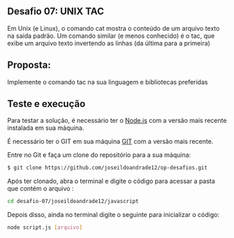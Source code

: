 ## Desafio 07: UNIX TAC

Em Unix (e Linux), o comando cat mostra o conteúdo de um arquivo texto na saída padrão. Um comando similar (e menos conhecido) é o tac, que exibe um arquivo texto invertendo as linhas (da última para a primeira)

## Proposta:

Implemente o comando tac na sua linguagem e bibliotecas preferidas

## Teste e execução

Para testar a solução, é necessário ter o [Node.js](https://nodejs.org/) com a versão mais recente instalada em sua máquina.

É necessário ter o GIT em sua máquina [GIT](https://git-scm.com/downloads) com a versão mais recente.

Entre no Git e faça um clone do repositório para a sua máquina:

```bash
$ git clone https://github.com/joseildoandrade12/op-desafios.git
```

Após ter clonado, abra o terminal e digite o código para acessar a pasta que contém o arquivo :

```bash
cd desafio-07/joseildoandrade12/javascript
```

Depois disso, ainda no terminal digite o seguinte para inicializar o código:

```bash
node script.js [arquivo]
```
